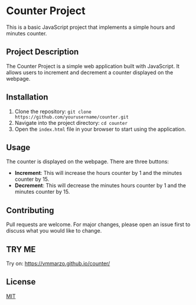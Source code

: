 # Counter Project

This is a basic JavaScript project that implements a simple hours and minutes counter.

## Project Description

The Counter Project is a simple web application built with JavaScript. It allows users to increment and decrement a counter displayed on the webpage.

## Installation

1. Clone the repository: `git clone https://github.com/yourusername/counter.git`
2. Navigate into the project directory: `cd counter`
3. Open the `index.html` file in your browser to start using the application.

## Usage

The counter is displayed on the webpage. There are three buttons:

- **Increment**: This will increase the hours counter by 1 and the minutes counter by 15.
- **Decrement**: This will decrease the minutes hours counter by 1 and the minutes counter by 15.

## Contributing

Pull requests are welcome. For major changes, please open an issue first to discuss what you would like to change.

## TRY ME
Try on: https://vmmarzo.github.io/counter/

## License

[MIT](https://choosealicense.com/licenses/mit/)